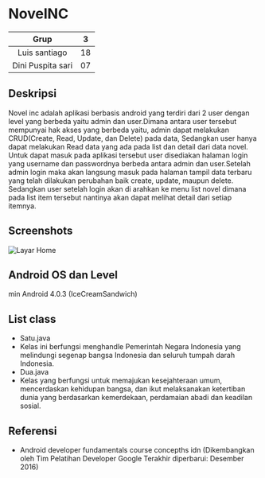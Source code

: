 # NovelNC
| Grup | 3 |
| :---------------: | :---------------:|
| Luis santiago | 18 |
| Dini Puspita sari | 07 |

## Deskripsi
Novel inc adalah aplikasi berbasis android yang terdiri dari 2 
 user dengan level yang berbeda yaitu admin dan user.Dimana antara 
 user tersebut mempunyai hak akses yang berbeda yaitu, admin dapat 
 melakukan CRUD(Create, Read, Update, dan Delete) pada data, Sedangkan 
 user hanya dapat melakukan Read data yang ada pada list dan detail dari data novel. 
 Untuk dapat masuk pada aplikasi tersebut user disediakan halaman login yang username dan 
 passwordnya berbeda antara admin dan user.Setelah admin login maka akan langsung masuk pada 
 halaman tampil data terbaru yang telah dilakukan perubahan baik create, update, maupun delete.
 Sedangkan user setelah login akan di arahkan ke menu list novel dimana pada list item tersebut 
 nantinya akan dapat melihat detail dari setiap itemnya.

## Screenshots
![Layar Home](http://echarlie.co/wp-content/uploads/salon-booking-app-hareesh-dribbble-salon-design-app.jpg)

## Android OS dan Level
min Android 4.0.3 (IceCreamSandwich)

## List class
+ Satu.java
+ Kelas ini berfungsi menghandle Pemerintah Negara Indonesia yang melindungi segenap bangsa Indonesia dan seluruh tumpah darah Indonesia.
+ Dua.java
+ Kelas yang berfungsi untuk memajukan kesejahteraan umum, mencerdaskan kehidupan bangsa, dan ikut melaksanakan ketertiban dunia yang berdasarkan kemerdekaan, perdamaian abadi dan keadilan sosial.

## Referensi
+ Android developer fundamentals course concepths idn (Dikembangkan oleh Tim Pelatihan Developer Google
Terakhir diperbarui: Desember 2016)
